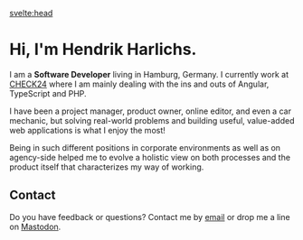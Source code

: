 <script>
	import { siteTitle } from '$config';
	import { description } from '$data';
</script>

<svelte:head>

<title>Home | { siteTitle }</title>
<meta data-key="description" name="description" content={description} />
<meta property="og:type" content="article" />
<meta property="og:title" content="Home" />
<meta property="og:description" content={description} />
<meta name="twitter:title" content="Home" />
<meta name="twitter:description" content={description} />
</svelte:head>

# Hi, I'm Hendrik Harlichs.

I am a **Software Developer** living in Hamburg, Germany. I currently work at [CHECK24](https://jobs.check24.de/) where I am mainly dealing with the ins and outs of Angular, TypeScript and PHP.

I have been a project manager, product owner, online editor, and even a car mechanic, but solving real-world problems and building useful, value-added web applications is what I enjoy the most!

Being in such different positions in corporate environments as well as on agency-side helped me to evolve a holistic view on both processes and the product itself that characterizes my way of working.

## Contact

Do you have feedback or questions? Contact me by [email](mailto:hi@hendrikharlichs.de) or drop me a line on [Mastodon](https://mas.to/@hendrik).
